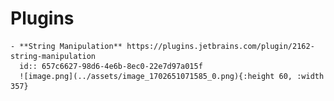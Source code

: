 # Plugins
	- **String Manipulation** https://plugins.jetbrains.com/plugin/2162-string-manipulation
	  id:: 657c6627-98d6-4e6b-8ec0-22e7d97a015f
	  ![image.png](../assets/image_1702651071585_0.png){:height 60, :width 357}
